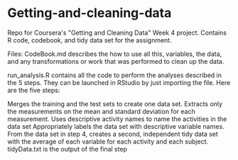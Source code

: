 # Getting-and-cleaning-data
Repo for Coursera's "Getting and Cleaning Data" Week 4 project. Contains R code, codebook, and tidy data set for the assignment.

Files:
CodeBook.md describes the how to use all this, variables, the data, and any transformations or work that was performed to clean up the data.

run_analysis.R contains all the code to perform the analyses described in the 5 steps. They can be launched in RStudio by just importing the file. Here are the five steps:

Merges the training and the test sets to create one data set.
Extracts only the measurements on the mean and standard deviation for each measurement.
Uses descriptive activity names to name the activities in the data set
Appropriately labels the data set with descriptive variable names.
From the data set in step 4, creates a second, independent tidy data set with the average of each variable for each activity and each subject.
tidyData.txt is the output of the final step
